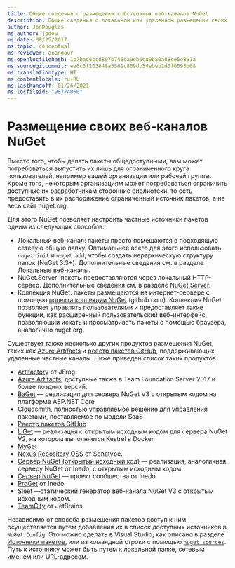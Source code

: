 ```yaml
---
title: Общие сведения о размещении собственных веб-каналов NuGet
description: Общие сведения о локальном или удаленном размещении своих веб-каналов пакетов NuGet или коллекций.
author: JonDouglas
ms.author: jodou
ms.date: 08/25/2017
ms.topic: conceptual
ms.reviewer: anangaur
ms.openlocfilehash: 1b7bad6bcd897b746ea9eb6e89b80a88ee5e891a
ms.sourcegitcommit: ee6c3f203648a5561c809db54ebeb1d0f0598b68
ms.translationtype: HT
ms.contentlocale: ru-RU
ms.lasthandoff: 01/26/2021
ms.locfileid: "98774050"
---
```

# <a name="hosting-your-own-nuget-feeds"></a>Размещение своих веб-каналов NuGet

Вместо того, чтобы делать пакеты общедоступными, вам может потребоваться выпустить их лишь для ограниченного круга пользователей, например вашей организации или рабочей группы. Кроме того, некоторым организациям может потребоваться ограничить доступные их разработчикам сторонние библиотеки, то есть предоставить в их распоряжение ограниченный источник пакетов, а не весь сайт nuget.org.

Для этого NuGet позволяет настроить частные источники пакетов одним из следующих способов:

- Локальный веб-канал: пакеты просто помещаются в подходящую сетевую общую папку. Оптимальнее всего для этого использовать `nuget init` и `nuget add`, чтобы создать иерархическую структуру папок (NuGet 3.3+). Дополнительные сведения см. в разделе [Локальные веб-каналы](../hosting-packages/local-feeds.md).
- NuGet.Server: пакеты предоставляются через локальный HTTP-сервер. Дополнительные сведения см. в разделе [NuGet.Server](../hosting-packages/nuget-server.md).
- Коллекция NuGet: пакеты размещаются на интернет-сервере с помощью [проекта коллекции NuGet](https://github.com/NuGet/NuGetGallery#build-and-run-the-gallery-in-arbitrary-number-easy-steps) (github.com). Коллекция NuGet позволяет управлять пользователями и предоставляет такие функции, как расширенный пользовательский веб-интерфейс, позволяющий искать и просматривать пакеты с помощью браузера, аналогично nuget.org.

Существует также несколько других продуктов размещения NuGet, таких как [Azure Artifacts](https://www.visualstudio.com/docs/package/nuget/publish) и [реестр пакетов GitHub](https://help.github.com/articles/configuring-nuget-for-use-with-github-package-registry), поддерживающих удаленные частные каналы. Ниже приведен список таких продуктов.

- [Artifactory](https://www.jfrog.com/artifactory/) от JFrog.
- [Azure Artifacts](https://www.visualstudio.com/docs/package/nuget/publish), доступные также в Team Foundation Server 2017 и более поздних версий.
- [BaGet](https://github.com/loic-sharma/BaGet) — реализация для сервера NuGet V3 с открытым кодом на платформе ASP.NET Core
- [Cloudsmith](https://cloudsmith.io/l/nuget-feed/), полностью управляемое решение для управления пакетами, поставляемое по модели SaaS
- [Реестр пакетов GitHub](https://help.github.com/articles/configuring-nuget-for-use-with-github-package-registry)
- [LiGet](https://github.com/ai-traders/liget) — реализация с открытым исходным кодом для сервера NuGet V2, на котором выполняется Kestrel в Docker
- [MyGet](https://myget.org)
- [Nexus Repository OSS](https://www.sonatype.com/nexus-repository-oss) от Sonatype.
- [Сервер NuGet (открытый исходный код)](https://github.com/svenkle/nuget-server) — реализация, аналогичная серверу NuGet от Inedo, с открытым исходным кодом
- [Сервер NuGet](http://nugetserver.net/) — проект сообщества от Inedo
- [ProGet](https://inedo.com/proget) от Inedo
- [Sleet](https://github.com/emgarten/sleet) —статический генератор веб-канала NuGet V3 с открытым исходным кодом.
- [TeamCity](https://www.jetbrains.com/teamcity/) от JetBrains.

Независимо от способа размещения пакетов доступ к ним осуществляется путем добавления их в список доступных источников в `NuGet.Config`. Это можно сделать в Visual Studio, как описано в разделе [Источники пакетов](../consume-packages/install-use-packages-visual-studio.md#package-sources), или из командной строки с помощью [`nuget sources`](../reference/cli-reference/cli-ref-sources.md). Путь к источнику может быть путем к локальной папке, сетевым именем или URL-адресом.
